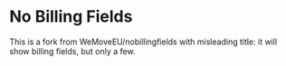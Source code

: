 # No Billing Fields

This is a fork from WeMoveEU/nobillingfields with misleading title: it will show billing fields, but only a few. 
